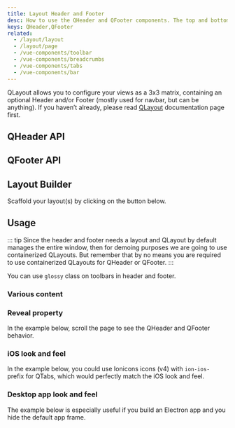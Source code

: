 ```yaml
---
title: Layout Header and Footer
desc: How to use the QHeader and QFooter components. The top and bottom bars of your Quasar app.
keys: QHeader,QFooter
related:
  - /layout/layout
  - /layout/page
  - /vue-components/toolbar
  - /vue-components/breadcrumbs
  - /vue-components/tabs
  - /vue-components/bar
---
```


QLayout allows you to configure your views as a 3x3 matrix, containing an optional Header and/or Footer (mostly used for navbar, but can be anything). If you haven’t already, please read [QLayout](/layout/layout) documentation page first.


## QHeader API
<doc-api file="QHeader" />

## QFooter API
<doc-api file="QFooter" />

## Layout Builder
Scaffold your layout(s) by clicking on the button below.

<q-btn push color="brand-primary" icon-right="launch" label="Layout Builder" href="/layout-builder" target="_blank" rel="noopener noreferrer" />

## Usage
::: tip
Since the header and footer needs a layout and QLayout by default manages the entire window, then for demoing purposes we are going to use containerized QLayouts. But remember that by no means you are required to use containerized QLayouts for QHeader or QFooter.
:::

<doc-example title="Basic" file="QHeader/Basic" />

You can use `glossy` class on toolbars in header and footer.

<doc-example title="Glossy" file="QHeader/Glossy" />

### Various content

<doc-example title="Playing with QToolbar" file="QHeader/Extended" />

<doc-example title="Playing with QBreadcrumb" file="QHeader/Breadcrumbs" />

<doc-example title="Playing with QTabs" file="QHeader/Tabs" />

### Reveal property

In the example below, scroll the page to see the QHeader and QFooter behavior.

<doc-example title="Reveal" file="QHeader/Reveal" />

### iOS look and feel
In the example below, you could use Ionicons icons (v4) with `ion-ios-` prefix for QTabs, which would perfectly match the iOS look and feel.

<doc-example title="iOS-like" file="QHeader/LookingIOS" />

### Desktop app look and feel
The example below is especially useful if you build an Electron app and you hide the default app frame.

<doc-example title="Desktop app-like" file="QHeader/AppLike" />
